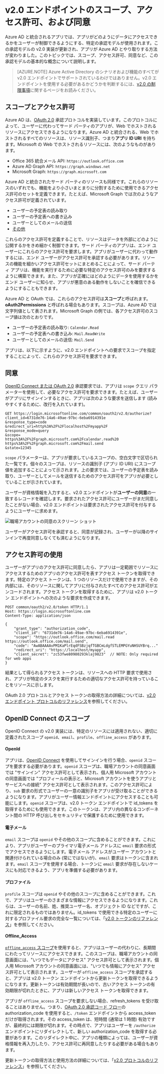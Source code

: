 <properties
	pageTitle="Azure AD v2.0 のスコープ、アクセス許可、および同意 | Microsoft Azure"
	description="スコープ、アクセス許可、同意など、Azure AD v2.0 エンドポイントでの承認の説明。"
	services="active-directory"
	documentationCenter=""
	authors="dstrockis"
	manager="mbaldwin"
	editor=""/>

<tags
	ms.service="active-directory"
	ms.workload="identity"
	ms.tgt_pltfrm="na"
	ms.devlang="na"
	ms.topic="article"
	ms.date="09/16/2016"
	ms.author="dastrock"/>

# v2.0 エンドポイントのスコープ、アクセス許可、および同意

Azure AD と統合されるアプリでは、アプリがどのようにデータにアクセスできるかをユーザーが制御できるようにする、特定の承認モデルが使用されます。この承認モデルの v2.0 実装が更新され、アプリが Azure AD とやり取りする方法が変わりました。このトピックでは、スコープ、アクセス許可、同意など、この承認モデルの基本的な概念について説明します。

> [AZURE.NOTE]
	Azure Active Directory のシナリオおよび機能のすべてが v2.0 エンドポイントでサポートされているわけではありません。v2.0 エンドポイントを使用する必要があるかどうかを判断するには、[v2.0 の制限事項](active-directory-v2-limitations.md)に関するページをお読みください。

## スコープとアクセス許可

Azure AD は、[OAuth 2.0](active-directory-v2-protocols.md) 承認プロトコルを実装しています。このプロトコルによって、ユーザーに代わってサード パーティのアプリが、Web でホストされるリソースにアクセスできるようになります。Azure AD と統合される、Web でホストされるすべてのリソースは、リソース識別子、つまり**アプリ ID URI** を持ちます。Microsoft の Web でホストされるリソースには、次のようなものがあります。

- Office 365 統合メール API: `https://outlook.office.com`
- Azure AD Graph API: `https://graph.windows.net`
- Microsoft Graph: `https://graph.microsoft.com`

Azure AD と統合されたサード パーティのリソースも同様です。これらのリソースのいずれでも、機能をより小さいまとまりに分割するために使用できるアクセス許可のセットを定義できます。たとえば、Microsoft Graph では次のようなアクセス許可が定義されています。

- ユーザーの予定表の読み取り
- ユーザーの予定表への書き込み
- ユーザーとしてのメールの送信
- [その他](https://graph.microsoft.io)

これらのアクセス許可を定義することで、リソースはデータを外部にどのように公開するかをきめ細かく制御できます。サード パーティのアプリは、エンド ユーザーにこれらのアクセス許可を要求します。アプリがユーザーに代わって動作するには、エンド ユーザーがアクセス許可を承認する必要があります。リソースの機能を細かいアクセス許可セットにまとめることによって、サード パーティ アプリは、機能を実行するために必要な特定のアクセス許可のみを要求するように構築できます。また、アプリが正確にはどのようにデータを使用するかをエンド ユーザーに知らせ、アプリが悪意のある動作をしないことを確信できるようにすることもできます。

Azure AD と OAuth では、これらのアクセス許可は**スコープ**と呼ばれます。**oAuth2Permissions** と呼ばれる場合もあります。スコープは、Azure AD では文字列値として表されます。Microsoft Graph の例では、各アクセス許可のスコープ値は次のとおりです。

- ユーザーの予定表の読み取り: `Calendar.Read`
- ユーザーの予定表への書き込み: `Mail.ReadWrite`
- ユーザーとしてのメールの送信: `Mail.Send`

アプリは、以下に示すように、v2.0 エンドポイントへの要求でスコープを指定することによって、これらのアクセス許可を要求できます。


## 同意

[OpenID Connect または OAuth 2.0](active-directory-v2-protocols.md) 承認要求では、アプリは `scope` クエリ パラメーターを使用して、必要なアクセス許可を要求できます。たとえば、ユーザーがアプリにサインインするときに、アプリは次のような要求を送信します (読みやすくするために、改行を入れています)。

```
GET https://login.microsoftonline.com/common/oauth2/v2.0/authorize?
client_id=6731de76-14a6-49ae-97bc-6eba6914391e
&response_type=code
&redirect_uri=http%3A%2F%2Flocalhost%2Fmyapp%2F
&response_mode=query
&scope=
https%3A%2F%2Fgraph.microsoft.com%2Fcalendar.read%20
https%3A%2F%2Fgraph.microsoft.com%2Fmail.send
&state=12345
```

`scope` パラメーターは、アプリが要求しているスコープの、空白文字で区切られた一覧です。個々のスコープは、リソースの識別子 (アプリ ID URI) にスコープ値を追加することによって示されます。上の要求では、ユーザーの予定表を読み取り、ユーザーとしてメールを送信するためのアクセス許可をアプリが必要としていることが示されています。

ユーザーが資格情報を入力すると、v2.0 エンドポイントが**ユーザーの同意**の一致するレコードを確認します。要求されたアクセス許可にユーザーがまだ同意したことがない場合、v2.0 エンドポイントは要求されたアクセス許可を付与するようにユーザーに求めます。

![職場アカウントの同意のスクリーン ショット](../media/active-directory-v2-flows/work_account_consent.png)

ユーザーがアクセス許可を承認すると、同意が記録され、ユーザーが以降のサインインで再度同意しなくても済むようになります。

## アクセス許可の使用

ユーザーがアプリのアクセス許可に同意したら、アプリは一定範囲でリソースにアクセスするためのアプリのアクセス許可を表すアクセス トークンを取得できます。特定のアクセス トークンは、1 つのリソースだけで使用できますが、その内部には、そのリソースに関してアプリに付与されたすべてのアクセス許可がエンコードされます。アクセス トークンを取得するために、アプリは v2.0 トークン エンドポイントへの次のような要求を作成できます。

```
POST common/oauth2/v2.0/token HTTP/1.1
Host: https://login.microsoftonline.com
Content-Type: application/json

{
	"grant_type": "authorization_code",
	"client_id": "6731de76-14a6-49ae-97bc-6eba6914391e",
	"scope": "https://outlook.office.com/mail.read https://outlook.office.com/mail.send",
	"code": "AwABAAAAvPM1KaPlrEqdFSBzjqfTGBCmLdgfSTLEMPGYuNHSUYBrq..."
	"redirect_uri": "https://localhost/myapp",
	"client_secret": "zc53fwe80980293klaj9823"  // NOTE: Only required for web apps
}
```

結果として得られるアクセス トークンは、リソースへの HTTP 要求で使用され、アプリが特定のタスクを実行するための適切なアクセス許可を持っていることをリソースに示します。

OAuth 2.0 プロトコルとアクセス トークンの取得方法の詳細については、[v2.0 エンドポイント プロトコルのリファレンス](active-directory-v2-protocols.md)を参照してください。

## OpenID Connect のスコープ

OpenID Connect の v2.0 実装には、特定のリソースには適用されない、適切に定義されたスコープ `openid`、`email`、`profile`、`offline_access` があります。

#### OpenId

アプリは、[OpenID Connect](active-directory-v2-protocols.md#openid-connect-sign-in-flow) を使用してサインインを行う場合、`openid` スコープを要求する必要があります。`openid` スコープは、職場アカウントの同意画面では "サインイン" アクセス許可として表示され、個人用 Microsoft アカウントの同意画面では "プロフィールの表示と、Microsoft アカウントを使うアプリとサービスへの接続" アクセス許可として表示されます。このアクセス許可により、`sub` 要求の形式でユーザーの一意の識別子をアプリが受け取ることができるようになります。アプリがユーザー情報エンドポイントにアクセスすることも可能にします。`openid` スコープは、v2.0 トークン エンドポイントで id\_tokens を取得するためにも使用できます。このトークンは、アプリ内の異なるコンポーネント間の HTTP 呼び出しをセキュリティで保護するために使用できます。

#### 電子メール

`email` スコープは `openid` やその他のスコープに含めることができます。これにより、アプリがユーザーのプライマリ電子メール アドレスに `email` 要求の形式でアクセスできるようにします。電子メール アドレスがユーザー アカウントと関連付けられている場合のみ (常にではないが)、`email` 要求はトークンに含まれます。`email` スコープを使用する場合、トークンに `email` 要求が存在しないケースにも対応できるよう、アプリを準備する必要があります。

#### プロファイル

`profile` スコープは `openid` やその他のスコープに含めることができます。これで、アプリはユーザーのさまざまな情報にアクセスできるようになります。これらは、ユーザーの名前、姓、推奨ユーザー名、オブジェクト ID などですが、これに限定されるものではありません。id\_tokens で使用できる特定のユーザーに対するプロファイル要求の完全な一覧については、「[v2.0 トークンのリファレンス](active-directory-v2-tokens.md)」を参照してください。

#### Offline\_Access

[`offline_access` スコープ](http://openid.net/specs/openid-connect-core-1_0.html#OfflineAccess)を使用すると、アプリはユーザーの代わりに、長期間にわたってリソースにアクセスできます。このスコープは、職場アカウントの同意画面には、"いつでもデータにアクセス" アクセス許可として表示されます。個人用 Microsoft アカウントの同意画面には、"いつでも情報にアクセス" アクセス許可として表示されます。ユーザーが `offline_access` スコープを承認すると、アプリは v2.0 トークン エンドポイントから更新トークンを取得できるようになります。更新トークンは有効期間が長いので、古いアクセス トークンの有効期限が切れたときに、アプリは新しいアクセス トークンを取得できます。

アプリが `offline_access` スコープを要求しない場合、refresh\_tokens を受け取ることはありません。つまり、[OAuth 2.0 承認コード フロー](active-directory-v2-protocols.md#oauth2-authorization-code-flow)の authorization\_code を使用すると、`/token` エンドポイントから access\_token だけが取得されます。その access\_token は、短時間 (通常は 1 時間) 有効ですが、最終的には期限が切れます。その時点で、アプリはユーザーを `/authorize` エンドポイントにリダイレクトして、新しい authorization\_code を取得する必要があります。このリダイレクト中に、アプリの種類によっては、ユーザーが資格情報を再入力したり、アクセス許可に再同意したりする必要がある場合もあります。

更新トークンの取得方法と使用方法の詳細については、「[v2.0 プロトコルのリファレンス](active-directory-v2-protocols.md)」を参照してください。

<!---HONumber=AcomDC_0921_2016-->